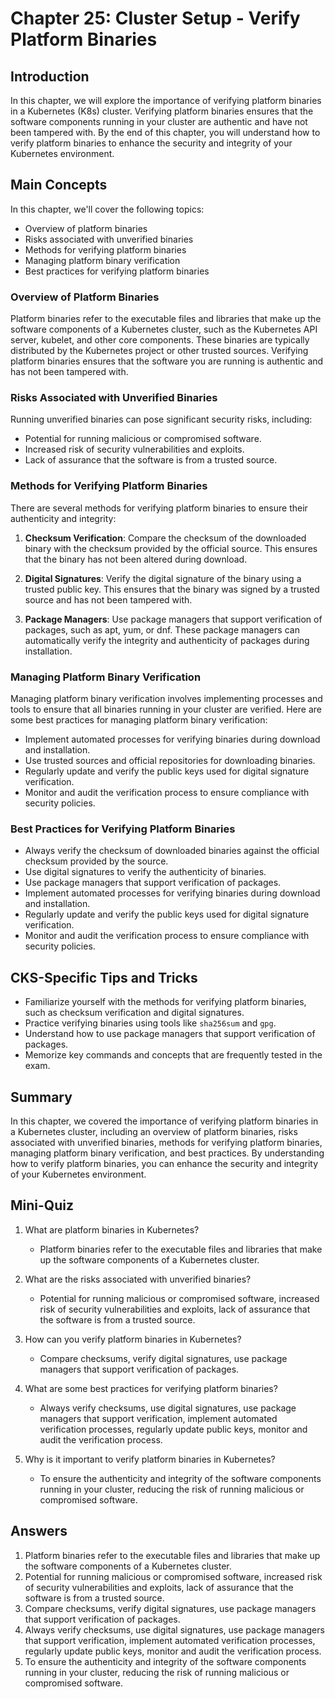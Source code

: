 # Chapter 25: Cluster Setup - Verify Platform Binaries

## Introduction

In this chapter, we will explore the importance of verifying platform binaries in a Kubernetes (K8s) cluster. Verifying platform binaries ensures that the software components running in your cluster are authentic and have not been tampered with. By the end of this chapter, you will understand how to verify platform binaries to enhance the security and integrity of your Kubernetes environment.

## Main Concepts

In this chapter, we'll cover the following topics:
- Overview of platform binaries
- Risks associated with unverified binaries
- Methods for verifying platform binaries
- Managing platform binary verification
- Best practices for verifying platform binaries

### Overview of Platform Binaries

Platform binaries refer to the executable files and libraries that make up the software components of a Kubernetes cluster, such as the Kubernetes API server, kubelet, and other core components. These binaries are typically distributed by the Kubernetes project or other trusted sources. Verifying platform binaries ensures that the software you are running is authentic and has not been tampered with.

### Risks Associated with Unverified Binaries

Running unverified binaries can pose significant security risks, including:
- Potential for running malicious or compromised software.
- Increased risk of security vulnerabilities and exploits.
- Lack of assurance that the software is from a trusted source.

### Methods for Verifying Platform Binaries

There are several methods for verifying platform binaries to ensure their authenticity and integrity:

1. **Checksum Verification**: Compare the checksum of the downloaded binary with the checksum provided by the official source. This ensures that the binary has not been altered during download.

2. **Digital Signatures**: Verify the digital signature of the binary using a trusted public key. This ensures that the binary was signed by a trusted source and has not been tampered with.

3. **Package Managers**: Use package managers that support verification of packages, such as apt, yum, or dnf. These package managers can automatically verify the integrity and authenticity of packages during installation.

### Managing Platform Binary Verification

Managing platform binary verification involves implementing processes and tools to ensure that all binaries running in your cluster are verified. Here are some best practices for managing platform binary verification:

- Implement automated processes for verifying binaries during download and installation.
- Use trusted sources and official repositories for downloading binaries.
- Regularly update and verify the public keys used for digital signature verification.
- Monitor and audit the verification process to ensure compliance with security policies.

### Best Practices for Verifying Platform Binaries

- Always verify the checksum of downloaded binaries against the official checksum provided by the source.
- Use digital signatures to verify the authenticity of binaries.
- Use package managers that support verification of packages.
- Implement automated processes for verifying binaries during download and installation.
- Regularly update and verify the public keys used for digital signature verification.
- Monitor and audit the verification process to ensure compliance with security policies.

## CKS-Specific Tips and Tricks

- Familiarize yourself with the methods for verifying platform binaries, such as checksum verification and digital signatures.
- Practice verifying binaries using tools like `sha256sum` and `gpg`.
- Understand how to use package managers that support verification of packages.
- Memorize key commands and concepts that are frequently tested in the exam.

## Summary

In this chapter, we covered the importance of verifying platform binaries in a Kubernetes cluster, including an overview of platform binaries, risks associated with unverified binaries, methods for verifying platform binaries, managing platform binary verification, and best practices. By understanding how to verify platform binaries, you can enhance the security and integrity of your Kubernetes environment.

## Mini-Quiz

1. What are platform binaries in Kubernetes?
   - Platform binaries refer to the executable files and libraries that make up the software components of a Kubernetes cluster.

2. What are the risks associated with unverified binaries?
   - Potential for running malicious or compromised software, increased risk of security vulnerabilities and exploits, lack of assurance that the software is from a trusted source.

3. How can you verify platform binaries in Kubernetes?
   - Compare checksums, verify digital signatures, use package managers that support verification of packages.

4. What are some best practices for verifying platform binaries?
   - Always verify checksums, use digital signatures, use package managers that support verification, implement automated verification processes, regularly update public keys, monitor and audit the verification process.

5. Why is it important to verify platform binaries in Kubernetes?
   - To ensure the authenticity and integrity of the software components running in your cluster, reducing the risk of running malicious or compromised software.

## Answers

1. Platform binaries refer to the executable files and libraries that make up the software components of a Kubernetes cluster.
2. Potential for running malicious or compromised software, increased risk of security vulnerabilities and exploits, lack of assurance that the software is from a trusted source.
3. Compare checksums, verify digital signatures, use package managers that support verification of packages.
4. Always verify checksums, use digital signatures, use package managers that support verification, implement automated verification processes, regularly update public keys, monitor and audit the verification process.
5. To ensure the authenticity and integrity of the software components running in your cluster, reducing the risk of running malicious or compromised software.

